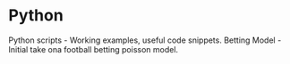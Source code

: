 # Python
Python scripts - Working examples, useful code snippets.
Betting Model  - Initial take ona football betting poisson model.  


